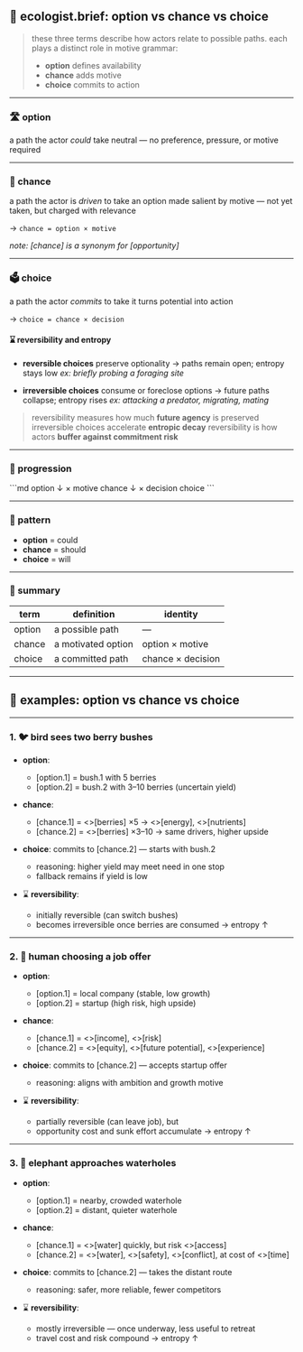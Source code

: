 ## 🧭 ecologist.brief: option vs chance vs choice

> these three terms describe how actors relate to possible paths.
> each plays a distinct role in motive grammar:
> - **option** defines availability
> - **chance** adds motive
> - **choice** commits to action

---

### 🛣️ option
a path the actor *could* take
neutral — no preference, pressure, or motive required

---

### 🎯 chance
a path the actor is *driven* to take
an option made salient by motive — not yet taken, but charged with relevance

→ `chance = option × motive`

*note: [chance] is a synonym for [opportunity]*

---

### 🗳️ choice
a path the actor *commits* to take
it turns potential into action

→ `choice = chance × decision`

#### ⌛ reversibility and entropy

- **reversible choices** preserve optionality
  → paths remain open; entropy stays low
  _ex: briefly probing a foraging site_

- **irreversible choices** consume or foreclose options
  → future paths collapse; entropy rises
  _ex: attacking a predator, migrating, mating_

> reversibility measures how much **future agency** is preserved
> irreversible choices accelerate **entropic decay**
> reversibility is how actors **buffer against commitment risk**

---

### 🔁 progression

\`\`\`md
option
  ↓ × motive
chance
  ↓ × decision
choice
\`\`\`

---

### 🔁 pattern

- **option** = could
- **chance** = should
- **choice** = will

---

### 🧪 summary

| term   | definition                      | identity          |
|--------|---------------------------------|-------------------|
| option | a possible path                 | —                 |
| chance | a motivated option              | option × motive   |
| choice | a committed path                | chance × decision |

---

## 🧪 examples: option vs chance vs choice

---

### 1. 🐦 bird sees two berry bushes

- **option**:
  - [option.1] = bush.1 with 5 berries
  - [option.2] = bush.2 with 3–10 berries (uncertain yield)

- **chance**:
  - [chance.1] = <<gain>>[berries] ×5 → <<gain>>[energy], <<gain>>[nutrients]
  - [chance.2] = <<gain>>[berries] ×3–10 → same drivers, higher upside

- **choice**:
  commits to [chance.2] — starts with bush.2
  - reasoning: higher yield may meet need in one stop
  - fallback remains if yield is low

- ⌛ **reversibility**:
  - initially reversible (can switch bushes)
  - becomes irreversible once berries are consumed → entropy ↑

---

### 2. 🧑 human choosing a job offer

- **option**:
  - [option.1] = local company (stable, low growth)
  - [option.2] = startup (high risk, high upside)

- **chance**:
  - [chance.1] = <<gain>>[income], <<drop>>[risk]
  - [chance.2] = <<gain>>[equity], <<lift>>[future potential], <<gain>>[experience]

- **choice**:
  commits to [chance.2] — accepts startup offer
  - reasoning: aligns with ambition and growth motive

- ⌛ **reversibility**:
  - partially reversible (can leave job), but
  - opportunity cost and sunk effort accumulate → entropy ↑

---

### 3. 🐘 elephant approaches waterholes

- **option**:
  - [option.1] = nearby, crowded waterhole
  - [option.2] = distant, quieter waterhole

- **chance**:
  - [chance.1] = <<gain>>[water] quickly, but risk <<drop>>[access]
  - [chance.2] = <<gain>>[water], <<lift>>[safety], <<drop>>[conflict], at cost of <<drop>>[time]

- **choice**:
  commits to [chance.2] — takes the distant route
  - reasoning: safer, more reliable, fewer competitors

- ⌛ **reversibility**:
  - mostly irreversible — once underway, less useful to retreat
  - travel cost and risk compound → entropy ↑
